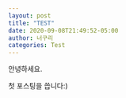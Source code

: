 ```yaml
---
layout: post
title: "TEST"
date: 2020-09-08T21:49:52-05:00
author: 너구리
categories: Test
---
```


안녕하세요.

첫 포스팅을 씁니다:)
